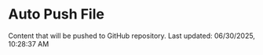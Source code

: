 # Auto Push File

Content that will be pushed to GitHub repository.
Last updated: 06/30/2025, 10:28:37 AM